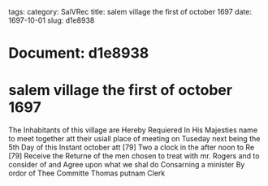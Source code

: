 tags: 
category: SalVRec
title: salem village the first of october 1697
date: 1697-10-01
slug: d1e8938




# Document: d1e8938


# salem village the first of october 1697

The Inhabitants of this village are Hereby Requiered In His Majesties name to meet together att their usiall place of meeting on Tuseday next being the 5th Day of this Instant october att [79] Two a clock in the after noon to Re [79] Receive the Returne of the men chosen to treat with mr. Rogers and to consider of and Agree upon what we shal do Consarning a minister By ordor of Thee Committe Thomas putnam Clerk
